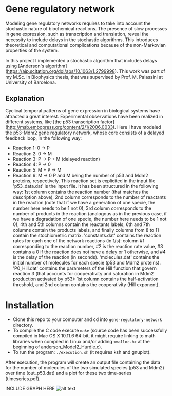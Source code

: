 # Gene regulatory network

Modeling gene regulatory networks requires to take into account the stochastic nature of
biochemical reactions. The presence of slow processes in gene expression, such as 
transcription and translation, reveal the necessity to include delays in the stochastic
algorithms. This introduces theoretical and computational complications because of the 
non-Markovian properties of the system. 

In this project I implemented a stochastic algorithm that includes delays using
[Anderson's algorithm] (https://aip.scitation.org/doi/abs/10.1063/1.2799998). This work
 was part of my M.Sc. in Biophysics thesis, that was supervised by 
Prof. M. Palassini at University of Barcelona.

## Explanation
Cyclical temporal patterns of gene expression in biological systems have attracted a great
interest. Experimental observations have been realized in different systems, like [the 
p53 transcription factor] (http://msb.embopress.org/content/2/1/2006.0033). Here I have 
modeled the p53-Mdm2 gene regulatory network,
whose core consists of a delayed feedback loop, in the following way:
  * Reaction 1: 0 -> P
  * Reaction 2: 0 -> M
  * Reaction 3: P -> P + M (delayed reaction)
  * Reaction 4: P -> 0
  * Reaction 5: M + P -> M
  * Reaction 6: M -> 0
P and M being the number of p53 and Mdm2 proteins, respectively. This reaction set is explicited 
in the input file 'p53\_data.dat' is the input file. It has been structured
in the following way: 1st column contains the reaction number (that matches the description
above), 2nd column corresponds to the number of reactants in the reaction (note that if we
have a generation of one specie, the number here needs to be 1 not 0), 3rd column corresponds
to the number of products in the reaction (analogous as in the previous case, if we have a degradation
of one specie, the number here needs to be 1 not 0), 4th and 5th columns contain the reactants
labels, 6th and 7th columns contain the products labels, and finally columns from 8 to 11
contain the stochiometric matrix.
'constants.dat' contains the reaction rates for each one of the network reactions (in 1/s):
column #1 corresponding to the reaction number, #2 is the reaction rate value, #3 contains a 0 if the 
reaction does not have a delay or 1 otherwise, and #4 is the delay of the reaction (in seconds).
'molecules.dat' contains the initial number of molecules for each specie (p53 and Mdm2 proteins).
'P0\_Hill.dat' contains the parameters of the Hill function that govern reaction 3 (that accounts for 
cooperativity and saturation in Mdm2 production activated by p53): 1st column contains the half-activation
threshold, and 2nd column contains the cooperativity (Hill exponent).

# Installation

* Clone this repo to your computer and cd into `gene-regulatory-network` directory.
* To compile the C code execute `make` (source code has been successfully compiled in 
Mac OS X 10.11.6 64-bit, it might require linking to math libraries when
compiled in Linux and/or adding `<malloc.h>` at the beginning of anderson\_Model2\_Hurdle.c).
* To run the program: `./execution.sh` (it requires ksh and gnuplot).

After execution, the program will create an output file containing the data for the number of
molecules of the two simulated species (p53 and Mdm2) over time (out\_p53.dat) and a plot
for these two time-series (timeseries.pdf).

INCLUDE GRAPH HERE
![alt text](https://raw.githubusercontent.com/mdies/projectname/branch/path/to/timeseries.png)
